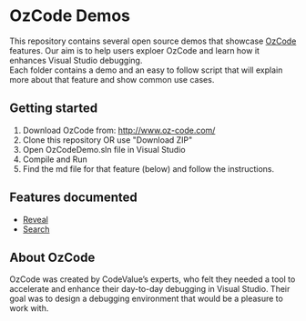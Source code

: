 ﻿# OzCode Demos
This repository contains several open source demos that showcase [OzCode][1] features. 
Our aim is to help users exploer OzCode and learn how it enhances Visual Studio debugging.  
Each folder contains a demo and an easy to follow script that will explain more about that feature and show common use cases.

## Getting started
1. Download OzCode from: http://www.oz-code.com/
2. Clone this repository OR use "Download ZIP" 
3. Open OzCodeDemo.sln file in Visual Studio
4. Compile and Run
5. Find the md file for that feature (below) and follow the instructions.
 
## Features documented
* [Reveal](OzCodeDemo/01.Reveal/README.MD)
* [Search](OzCodeDemo/02.Search/README.MD)

## About OzCode
OzCode was created by CodeValue’s experts, who felt they needed a tool to accelerate and enhance their day-to-day debugging in Visual Studio. Their goal was to design a debugging environment that would be a pleasure to work with.

[1]: http://www.oz-code.com 